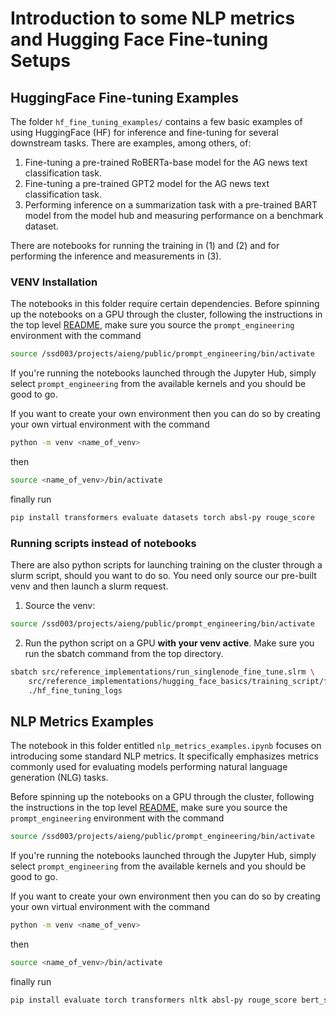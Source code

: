 # Introduction to some NLP metrics and Hugging Face Fine-tuning Setups

## HuggingFace Fine-tuning Examples

The folder `hf_fine_tuning_examples/` contains a few basic examples of using HuggingFace (HF) for inference and fine-tuning for several downstream tasks. There are examples, among others, of:

1. Fine-tuning a pre-trained RoBERTa-base model for the AG news text classification task.
2. Fine-tuning a pre-trained GPT2 model for the AG news text classification task.
3. Performing inference on a summarization task with a pre-trained BART model from the model hub and measuring performance on a benchmark dataset.

There are notebooks for running the training in (1) and (2) and for performing the inference and measurements in (3).

### VENV Installation

The notebooks in this folder require certain dependencies. Before spinning up the notebooks on a GPU through the cluster, following the instructions in the top level [README](/README.md), make sure you source the `prompt_engineering` environment with the command

```bash
source /ssd003/projects/aieng/public/prompt_engineering/bin/activate
```

If you're running the notebooks launched through the Jupyter Hub, simply select `prompt_engineering` from the available kernels and you should be good to go.

If you want to create your own environment then you can do so by creating your own virtual environment with the command
```bash
python -m venv <name_of_venv>
```
then
```bash
source <name_of_venv>/bin/activate
```
finally run
```bash
pip install transformers evaluate datasets torch absl-py rouge_score
```

### Running scripts instead of notebooks

There are also python scripts for launching training on the cluster through a slurm script, should you want to do so. You need only source our pre-built venv and then launch a slurm request.

1) Source the venv:
```bash
source /ssd003/projects/aieng/public/prompt_engineering/bin/activate
```
2) Run the python script on a GPU __with your venv active__. Make sure you run the sbatch command from the top directory.
```bash
sbatch src/reference_implementations/run_singlenode_fine_tune.slrm \
    src/reference_implementations/hugging_face_basics/training_script/finetuning_roberta.sh \
    ./hf_fine_tuning_logs
```

## NLP Metrics Examples

The notebook in this folder entitled `nlp_metrics_examples.ipynb` focuses on introducing some standard NLP metrics. It specifically emphasizes metrics commonly used for evaluating models performing natural language generation (NLG) tasks.

Before spinning up the notebooks on a GPU through the cluster, following the instructions in the top level [README](/README.md), make sure you source the `prompt_engineering` environment with the command

```bash
source /ssd003/projects/aieng/public/prompt_engineering/bin/activate
```

If you're running the notebooks launched through the Jupyter Hub, simply select `prompt_engineering` from the available kernels and you should be good to go.

If you want to create your own environment then you can do so by creating your own virtual environment with the command
```bash
python -m venv <name_of_venv>
```
then
```bash
source <name_of_venv>/bin/activate
```
finally run
```bash
pip install evaluate torch transformers nltk absl-py rouge_score bert_score
```
